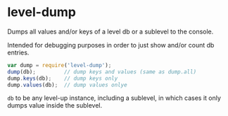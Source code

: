 # level-dump

Dumps all values and/or keys of a level db or a sublevel to the console.

Intended for debugging purposes in order to just show and/or count db entries.

```js
var dump = require('level-dump');
dump(db);         // dump keys and values (same as dump.all)
dump.keys(db);    // dump keys only
dump.values(db);  // dump values onlye 
```

`db` to be any level-up instance, including a sublevel, in which cases it only dumps value inside the sublevel.
